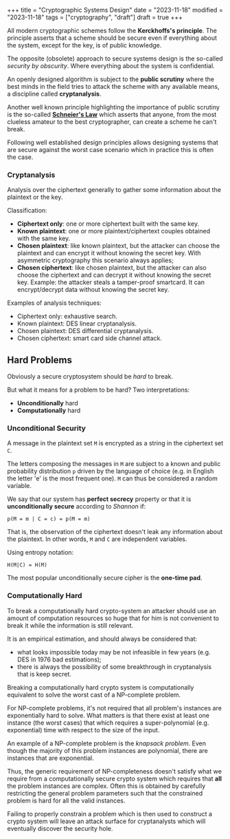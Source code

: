 +++
title = "Cryptographic Systems Design"
date = "2023-11-18"
modified = "2023-11-18"
tags = ["cryptography", "draft"]
draft = true
+++

All modern cryptographic schemes follow the **Kerckhoffs's principle**. The
principle asserts that a scheme should be secure even if everything about the
system, except for the key, is of public knowledge.

The opposite (obsolete) approach to secure systems design is the so-called
*security by obscurity*. Where everything about the system is confidential.

An openly designed algorithm is subject to the **public scrutiny** where the
best minds in the field tries to attack the scheme with any available means,
a discipline called **cryptanalysis**.

Another well known principle highlighting the importance of public scrutiny
is the so-called [**Schneier's Law**](https://www.schneier.com/blog/archives/2011/04/schneiers_law.html)
 which asserts that anyone, from the most clueless amateur to the best
cryptographer, can create a scheme he can't break.

Following well established design principles allows designing systems that are
secure against the worst case scenario which in practice this is often the case.

### Cryptanalysis

Analysis over the ciphertext generally to gather some information about the
plaintext or the key.

Classification:
- **Ciphertext only**: one or more ciphertext built with the same key.
- **Known plaintext**: one or more plaintext/ciphertext couples obtained with
  the same key.
- **Chosen plaintext**: like known plaintext, but the attacker can choose the
  plaintext and can encrypt it without knowing the secret key.
  With asymmetric cryptography this scenario always applies;
- **Chosen ciphertext**: like chosen plaintext, but the attacker can also choose
  the ciphertext and can decrypt it without knowing the secret key.
  Example: the attacker steals a tamper-proof smartcard. It can encrypt/decrypt
  data without knowing the secret key.

Examples of analysis techniques:
- Ciphertext only: exhaustive search.
- Known plaintext: DES linear cryptanalysis.
- Chosen plaintext: DES differential cryptanalysis.
- Chosen ciphertext: smart card side channel attack.


## Hard Problems

Obviously a secure cryptosystem should be *hard* to break.

But what it means for a problem to be hard? Two interpretations:
- **Unconditionally** hard
- **Computationally** hard

### Unconditional Security

A message in the plaintext set `M` is encrypted as a string in the ciphertext
set `C`.

The letters composing the messages in `M` are subject to a known and public
probability distribution `p` driven by the language of choice (e.g. in English
the letter 'e' is the most frequent one). `M` can thus be considered a random
variable.

We say that our system has **perfect secrecy** property or that it is
**unconditionally secure** according to *Shannon* if:

    p(M = m | C = c) = p(M = m)

That is, the observation of the ciphertext doesn't leak any information about
the plaintext. In other words, `M` and `C` are independent variables.

Using entropy notation:

    H(M|C) = H(M)

The most popular unconditionally secure cipher is the **one-time pad**.

### Computationally Hard

To break a computationally hard crypto-system an attacker should use an amount
of computation resources so huge that for him is not convenient to break it
while the information is still relevant.

It is an empirical estimation, and should always be considered that:
- what looks impossible today may be not infeasible in few years (e.g. DES in
  1976 bad estimations);
- there is always the possibility of some breakthrough in cryptanalysis that is
  keep secret.

Breaking a computationally hard crypto system is computationally equivalent to
solve the worst cast of a NP-complete problem.

For NP-complete problems, it's not required that all problem's instances
are exponentially hard to solve. What matters is that there exist at least
one instance (the worst cases) that which requires a super-polynomial (e.g.
exponential) time with respect to the size of the input.

An example of a NP-complete problem is the *knapsack problem*. Even though the
majority of this problem instances are polynomial, there are instances that
are exponential.

Thus, the generic requirement of NP-completeness doesn't satisfy what we require
from a computationally secure crypto system which requires that **all** the
problem instances are complex. Often this is obtained by carefully restricting
the general problem parameters such that the constrained problem is hard for
all the valid instances.

Failing to properly constrain a problem which is then used to construct a crypto
system will leave an attack surface for cryptanalysts which will eventually
discover the security hole.

